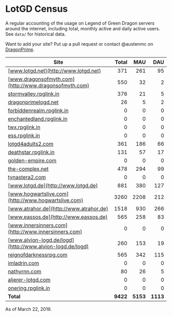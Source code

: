 # LotGD Census
A regular accounting of the usage on Legend of Green Dragon servers around the internet, including total, monthly active and daily active users. See `data/` for historical data.

Want to add your site? Put up a pull request or contact @austenmc on [DragonPrime](http://dragonprime.net).


Site | Total | MAU | DAU
--- | ---:| ---:| ---:
[www.lotgd.net](http://www.lotgd.net)|371|261|95
[www.dragonsofmyth.com](http://www.dragonsofmyth.com)|550|32|2
[stormvalley.rpglink.in](http://stormvalley.rpglink.in)|376|21|5
[dragonprimelogd.net](http://dragonprimelogd.net)|26|5|2
[forbiddenrealm.rpglink.in](http://forbiddenrealm.rpglink.in)|0|0|0
[enchantedland.rpglink.in](http://enchantedland.rpglink.in)|0|0|0
[twx.rpglink.in](http://twx.rpglink.in)|0|0|0
[ess.rpglink.in](http://ess.rpglink.in)|0|0|0
[lotgd4adults2.com](http://lotgd4adults2.com)|361|186|66
[deathstar.rpglink.in](http://deathstar.rpglink.in)|131|57|17
[golden-empire.com](http://golden-empire.com)|0|0|0
[the-complex.net](http://the-complex.net)|478|294|99
[tynastera2.com](http://tynastera2.com)|0|0|0
[www.lotgd.de](http://www.lotgd.de)|881|380|127
[www.hogwartslive.com](http://www.hogwartslive.com)|3260|2208|212
[www.atrahor.de](http://www.atrahor.de)|1518|930|266
[www.eassos.de](http://www.eassos.de)|565|258|83
[www.innersinners.com](http://www.innersinners.com)|0|0|0
[www.alvion-logd.de/logd](http://www.alvion-logd.de/logd)|260|153|19
[reignofdarknessrpg.com](http://reignofdarknessrpg.com)|565|342|115
[imladrin.com](http://imladrin.com)|0|0|0
[nathyrnn.com](http://nathyrnn.com)|80|26|5
[aljerer-lotgd.com](http://aljerer-lotgd.com)|0|0|0
[onering.rpglink.in](http://onering.rpglink.in)|0|0|0
**Total**|**9422**|**5153**|**1113**

As of March 22, 2019.
